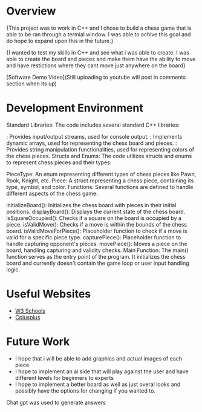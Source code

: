 # Overview

{This project was to work in C++ and I chose to build a chess game that is able to be ran through a termial window. I was able to achive this goal and do hope to expand upon this in the future.}

{I wanted to test my skills in C++ and see what i was able to create. I was able to create the board and pieces and make them have the ability to move and have restictions where they cant move just anywhere on the board}



[Software Demo Video](Still uploading to youtube will post in comments section when its up)

# Development Environment

Standard Libraries: The code includes several standard C++ libraries:

<iostream>: Provides input/output streams, used for console output.
<vector>: Implements dynamic arrays, used for representing the chess board and pieces.
<string>: Provides string manipulation functionalities, used for representing colors of the chess pieces.
Structs and Enums: The code utilizes structs and enums to represent chess pieces and their types:

PieceType: An enum representing different types of chess pieces like Pawn, Rook, Knight, etc.
Piece: A struct representing a chess piece, containing its type, symbol, and color.
Functions: Several functions are defined to handle different aspects of the chess game:

initializeBoard(): Initializes the chess board with pieces in their initial positions.
displayBoard(): Displays the current state of the chess board.
isSquareOccupied(): Checks if a square on the board is occupied by a piece.
isValidMove(): Checks if a move is within the bounds of the chess board.
isValidMoveForPiece(): Placeholder function to check if a move is valid for a specific piece type.
capturePiece(): Placeholder function to handle capturing opponent's pieces.
movePiece(): Moves a piece on the board, handling capturing and validity checks.
Main Function: The main() function serves as the entry point of the program. It initializes the chess board and currently doesn't contain the game loop or user input handling logic.

# Useful Websites

- [W3 Schools](https://www.w3schools.com/cpp/)
- [Cplusplus](https://cplusplus.com/reference/stl/)

# Future Work

- I hope that i will be able to add graphics and actual images of each piece
- I hope to implement an ai side that will play against the user and have different levels for beginners to experts 
- I hope to implement a better board as well as just overal looks and possibly have the options for changing if you wanted to. 

Chat gpt was used to generate answers